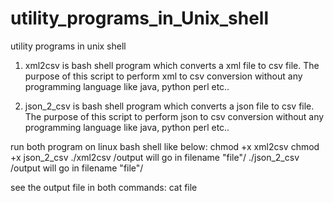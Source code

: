 # utility_programs_in_Unix_shell
utility programs in unix shell

1. xml2csv is bash shell program which converts a xml file to csv file. 
The purpose of this script to perform xml to csv conversion without any programming language like java, python perl etc..

2. json_2_csv is bash shell program which converts a json file to csv file. 
The purpose of this script to perform json to csv conversion without any programming language like java, python perl etc..

run both program on linux bash shell like below: 
   chmod +x xml2csv
   chmod +x json_2_csv
  ./xml2csv <xmlfilename>   /output will go in filename "file"/
  ./json_2_csv <jsonfilename>   /output will go in filename "file"/
  
  see the output file in both commands:
  cat file
  

